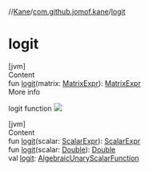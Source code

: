 //[Kane](../index.md)/[com.github.jomof.kane](index.md)/[logit](logit.md)



# logit  
[jvm]  
Content  
fun [logit](logit.md)(matrix: [MatrixExpr](-matrix-expr/index.md)): [MatrixExpr](-matrix-expr/index.md)  
More info  


logit function ![](https://jomof.github.io/kane/figures/logit-profile.svg)

  


[jvm]  
Content  
fun [logit](logit.md)(scalar: [ScalarExpr](-scalar-expr/index.md)): [ScalarExpr](-scalar-expr/index.md)  
fun [logit](logit.md)(scalar: [Double](https://kotlinlang.org/api/latest/jvm/stdlib/kotlin/-double/index.html)): [Double](https://kotlinlang.org/api/latest/jvm/stdlib/kotlin/-double/index.html)  
val [logit](logit.md): [AlgebraicUnaryScalarFunction](../com.github.jomof.kane.impl.functions/-algebraic-unary-scalar-function/index.md)  



